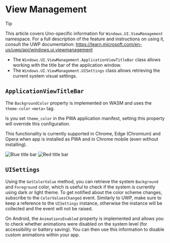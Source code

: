 ﻿---
uid: Uno.Features.WinUIViewManagement
---

# View Management

> [!TIP]
> This article covers Uno-specific information for `Windows.UI.ViewManagement` namespace. For a full description of the feature and instructions on using it, consult the UWP documentation: https://learn.microsoft.com/en-us/uwp/api/windows.ui.viewmanagement

 * The `Windows.UI.ViewManagement.ApplicationViewTitleBar` class allows working with the title bar of the application window.
 * The `Windows.UI.ViewManagement.UISettings` class allows retrieving the current system visual settings.

## `ApplicationViewTitleBar`

The `BackgroundColor` property is implemented on WASM and uses the `theme-color` `<meta>` tag.

Is you set `theme_color` in the PWA application manifest, setting this property will override this configuration.

This functionality is currently supported in Chrome, Edge (Chromium) and Opera when app is installed as PWA and in Chrome mobile (even without installing).

![Blue title bar](../Assets/features/applicationviewtitlebar/blue.png)
![Red title bar](../Assets/features/applicationviewtitlebar/red.png)

## `UISettings`

Using the `GetColorValue` method, you can retrieve the system `Background` and `Foreground` color, which is useful to check if the system is currently using dark or light theme. To get notified about the color scheme changes, subscribe to the `ColorValuesChanged` event. Similarly to UWP, make sure to keep a reference to the `UISettings` instance, otherwise the instance will be collected and the event will not be raised.

On Android, the `AnimationsEnabled` property is implemented and allows you to check whether animations were disabled on the system level (for accessibility or battery saving). You can then use this information to disable custom animations within your app.

